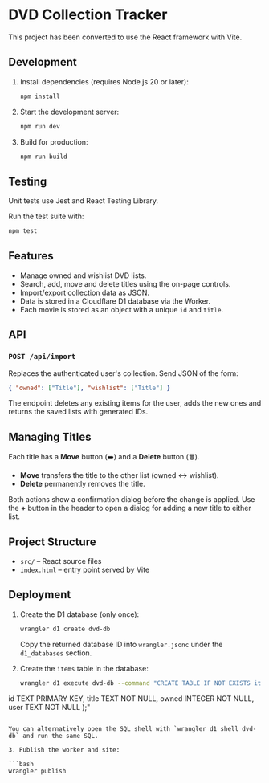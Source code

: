 # DVD Collection Tracker

This project has been converted to use the React framework with Vite.

## Development

1. Install dependencies (requires Node.js 20 or later):

   ```bash
   npm install
   ```

2. Start the development server:

   ```bash
   npm run dev
   ```

3. Build for production:

   ```bash
   npm run build
   ```

## Testing

Unit tests use Jest and React Testing Library.

Run the test suite with:

```bash
npm test
```

## Features

- Manage owned and wishlist DVD lists.
- Search, add, move and delete titles using the on-page controls.
- Import/export collection data as JSON.
- Data is stored in a Cloudflare D1 database via the Worker.
- Each movie is stored as an object with a unique `id` and `title`.

## API

### `POST /api/import`

Replaces the authenticated user's collection. Send JSON of the form:

```json
{ "owned": ["Title"], "wishlist": ["Title"] }
```

The endpoint deletes any existing items for the user, adds the new ones and
returns the saved lists with generated IDs.

## Managing Titles

Each title has a **Move** button (➡️) and a **Delete** button (🗑️).

- **Move** transfers the title to the other list (owned ↔ wishlist).
- **Delete** permanently removes the title.

Both actions show a confirmation dialog before the change is applied. Use the
**+** button in the header to open a dialog for adding a new title to either
list.

## Project Structure

- `src/` – React source files
- `index.html` – entry point served by Vite


## Deployment

1. Create the D1 database (only once):

   ```bash
   wrangler d1 create dvd-db
   ```

   Copy the returned database ID into `wrangler.jsonc` under the `d1_databases` section.

2. Create the `items` table in the database:

   ```bash
   wrangler d1 execute dvd-db --command "CREATE TABLE IF NOT EXISTS items (
  id TEXT PRIMARY KEY,
  title TEXT NOT NULL,
  owned INTEGER NOT NULL,
  user TEXT NOT NULL
);"
   ```

   You can alternatively open the SQL shell with `wrangler d1 shell dvd-db` and run the same SQL.

3. Publish the worker and site:

   ```bash
   wrangler publish
   ```
